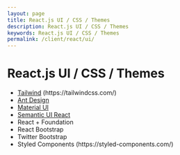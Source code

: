 ```yaml
---
layout: page
title: React.js UI / CSS / Themes
description: React.js UI / CSS / Themes
keywords: React.js UI / CSS / Themes
permalink: /client/react/ui/
---
```


# React.js UI / CSS / Themes

<ul>
  <li><a href="/client/react/ui/tailwind/">Tailwind</a> (https://tailwindcss.com/)</li>
   <li><a href="//ant.design">Ant Design</a></li>
  <li><a href="/client/react/ui/material-ui/">Material UI</a></li>
  <li><a href="/client/react/ui/semantic-ui/">Semantic UI React</a></li>
  <li>React + Foundation</li>
  <li>React Bootstrap</li>
  <li>Twitter Bootstrap</li>
  <li>Styled Components (https://styled-components.com/)</li>
</ul>

